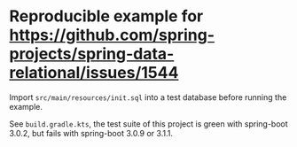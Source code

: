 # Reproducible example for https://github.com/spring-projects/spring-data-relational/issues/1544

Import `src/main/resources/init.sql` into a test database before running the example.

See `build.gradle.kts`, the test suite of this project is green with spring-boot 3.0.2, but fails with spring-boot 3.0.9 or 3.1.1.

